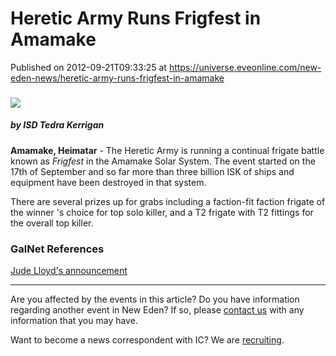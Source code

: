 # Heretic Army Runs Frigfest in Amamake
Published on 2012-09-21T09:33:25 at https://universe.eveonline.com/new-eden-news/heretic-army-runs-frigfest-in-amamake

###   

![](http://www.eve-ic.net/media/assets/icarticlebanner.png)  
 

#####  by ISD Tedra Kerrigan

**Amamake, Heimatar** \- The Heretic Army is running a continual frigate battle known as _Frigfest_ in the Amamake Solar System. The event started on the 17th of September and so far more than three billion ISK of ships and equipment have been destroyed in that system.

There are several prizes up for grabs including a faction-fit faction frigate of the winner 's choice for top solo killer, and a T2 frigate with T2 fittings for the overall top killer.

###  GalNet References

[Jude Lloyd's announcement](https://forums.eveonline.com/default.aspx?g=posts&t=121264)

 

* * *

Are you affected by the events in this article? Do you have information regarding another event in New Eden? If so, please [contact us](http://www.eveonline.com/news.asp?a=submitrp) with any information that you may have.

Want to become a news correspondent with IC? We are [recruiting](http://www.eveonline.com/isd.asp).
